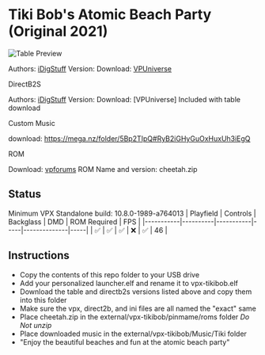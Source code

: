 # Tiki Bob's Atomic Beach Party (Original 2021)

![Table Preview](https://vpuniverse.com/screenshots/monthly_2021_07/1168319625_TikiBob.png.fb2796bbbb329cc645d5bc98430f971f.png)

Authors: [iDigStuff](https://vpuniverse.com/profile/29753-idigstuff/)
Version: 
Download: [VPUniverse](https://vpuniverse.com/files/file/7143-tiki-bobs-atomic-beach-party-original-theme-2021/)

DirectB2S

Authors: [iDigStuff](https://vpuniverse.com/profile/29753-idigstuff/)
Version: 
Download: [VPUniverse] Included with table download

Custom Music

download: https://mega.nz/folder/5Bp2TIpQ#RyB2iGHyGuOxHuxUh3iEgQ

ROM

Download: [vpforums](https://vpuniverse.com/files/file/1661-cheetahzip/)
ROM Name and version: cheetah.zip

## Status 

Minimum VPX Standalone build: 10.8.0-1989-a764013
| Playfield | Controls | Backglass | DMD | ROM Required | FPS | 
|-----------|----------|-----------|-----|--------------|-----|
| :white_check_mark: | :white_check_mark: | :white_check_mark: | :x: | :white_check_mark: | 46 |

## Instructions

- Copy the contents of this repo folder to your USB drive
- Add your personalized launcher.elf and rename it to vpx-tikibob.elf
- Download the table and directb2s versions listed above and copy them into this folder
- Make sure the vpx, direct2b, and ini files are all named the "exact" same
- Place cheetah.zip in the external/vpx-tikibob/pinmame/roms folder *Do Not unzip*
- Place downloaded music in the external/vpx-tikibob/Music/Tiki folder
- "Enjoy the beautiful beaches and fun at the atomic beach party"

